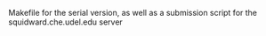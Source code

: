 Makefile for the serial version, as well as a submission script for the squidward.che.udel.edu server